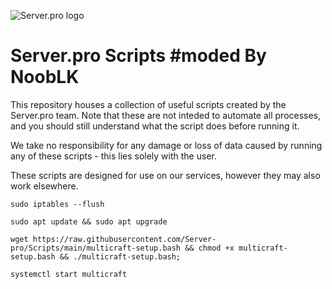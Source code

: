 ![Server.pro logo](https://i.imgur.com/qEKFWKq.png)

# Server.pro Scripts #moded By NoobLK
This repository houses a collection of useful scripts created by the Server.pro team. Note that these are not inteded to automate all processes, and you should still understand what the script does before running it.

We take no responsibility for any damage or loss of data caused by running any of these scripts - this lies solely with the user.

These scripts are designed for use on our services, however they may also work elsewhere.

```
sudo iptables --flush

```
```
sudo apt update && sudo apt upgrade

```
```
wget https://raw.githubusercontent.com/Server-pro/Scripts/main/multicraft-setup.bash && chmod +x multicraft-setup.bash && ./multicraft-setup.bash;

```
```
systemctl start multicraft

```
